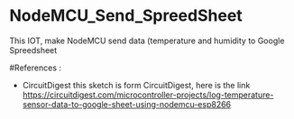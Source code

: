 # NodeMCU_Send_SpreedSheet
 This IOT, make NodeMCU send data (temperature and humidity to Google Spreedsheet

#References :
- CircuitDigest
this sketch is form CircuitDigest, here is the link
https://circuitdigest.com/microcontroller-projects/log-temperature-sensor-data-to-google-sheet-using-nodemcu-esp8266
